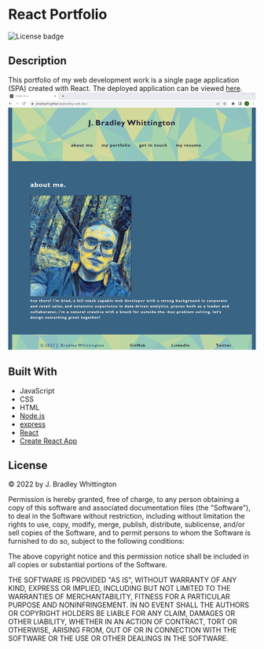 # React Portfolio
![License badge](https://img.shields.io/badge/license-MIT-blue)

## Description
This portfolio of my web development work is a single page application (SPA) created with React. The deployed application can be viewed [here](http://jbradley84.github.io/jbradley-web-dev).
![Screenshot](./src/assets/images/portfolio_screenshot.png)


## Built With
- JavaScript
- CSS
- HTML
- [Node.js](https://nodejs.org/en/)
- [express](https://www.npmjs.com/package/express)
- [React](https://reactjs.org/)
- [Create React App](https://create-react-app.dev/)


## License
&copy; 2022 by J. Bradley Whittington

Permission is hereby granted, free of charge, to any person obtaining a copy of this software and associated documentation files (the "Software"), to deal in the Software without restriction, including without limitation the rights to use, copy, modify, merge, publish, distribute, sublicense, and/or sell copies of the Software, and to permit persons to whom the Software is furnished to do so, subject to the following conditions:

The above copyright notice and this permission notice shall be included in all copies or substantial portions of the Software.

THE SOFTWARE IS PROVIDED "AS IS", WITHOUT WARRANTY OF ANY KIND, EXPRESS OR IMPLIED, INCLUDING BUT NOT LIMITED TO THE WARRANTIES OF MERCHANTABILITY, FITNESS FOR A PARTICULAR PURPOSE AND NONINFRINGEMENT. IN NO EVENT SHALL THE AUTHORS OR COPYRIGHT HOLDERS BE LIABLE FOR ANY CLAIM, DAMAGES OR OTHER LIABILITY, WHETHER IN AN ACTION OF CONTRACT, TORT OR OTHERWISE, ARISING FROM, OUT OF OR IN CONNECTION WITH THE SOFTWARE OR THE USE OR OTHER DEALINGS IN THE SOFTWARE.
